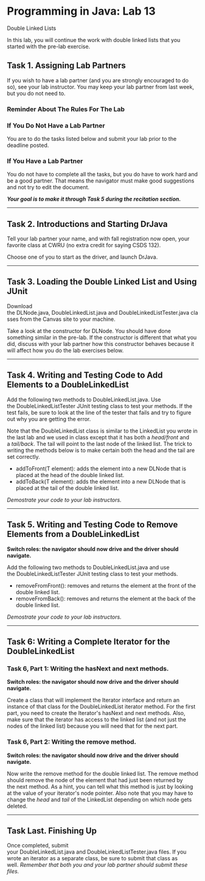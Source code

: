 # Programming in Java: Lab 13  
Double Linked Lists

In this lab, you will continue the work with double linked lists that you started with the pre-lab exercise.

## Task 1. Assigning Lab Partners

If you wish to have a lab partner (and you are strongly encouraged to do so), see your lab instructor. You may keep your lab partner from last week, but you do not need to.

### Reminder About The Rules For The Lab

### If You Do Not Have a Lab Partner

You are to do the tasks listed below and submit your lab prior to the deadline posted.

### If You Have a Lab Partner

You do not have to complete all the tasks, but you do have to work hard and be a good partner. That means the navigator must make good suggestions and not try to edit the document.

**_Your goal is to make it through Task 5 during the recitation section._**

---

## Task 2. Introductions and Starting DrJava

Tell your lab partner your name, and with fall registration now open, your favorite class at CWRU (no extra credit for saying CSDS 132).

Choose one of you to start as the driver, and launch DrJava.

---

## Task 3. Loading the Double Linked List and Using JUnit

Download the DLNode.java, DoubleLinkedList.java and DoubleLinkedListTester.java classes from the Canvas site to your machine.

Take a look at the constructor for DLNode. You should have done something similar in the pre-lab. If the constructor is different that what you did, discuss with your lab partner how this constructor behaves because it will affect how you do the lab exercises below.

---

## Task 4. Writing and Testing Code to Add Elements to a DoubleLinkedList

Add the following two methods to DoubleLinkedList.java. Use the DoubleLinkedListTester JUnit testing class to test your methods. If the test fails, be sure to look at the line of the tester that fails and try to figure out why you are getting the error.

Note that the DoubleLinkedList class is similar to the LinkedList you wrote in the last lab and we used in class except that it has both a _head/front_ and a _tail/back_. The tail will point to the last node of the linked list. The trick to writing the methods below is to make certain both the head and the tail are set correctly.

- addToFront(T element): adds the element into a new DLNode that is placed at the head of the double linked list.
- addToBack(T element): adds the element into a new DLNode that is placed at the tail of the double linked list.

_Demostrate your code to your lab instructors._

---

## Task 5. Writing and Testing Code to Remove Elements from a DoubleLinkedList

**Switch roles: the navigator should now drive and the driver should navigate.**

Add the following two methods to DoubleLinkedList.java and use the DoubleLinkedListTester JUnit testing class to test your methods.

- removeFromFront(): removes and returns the element at the front of the double linked list.
- removeFromBack(): removes and returns the element at the back of the double linked list.

_Demostrate your code to your lab instructors._

---

## Task 6: Writing a Complete Iterator for the DoubleLinkedList

### Task 6, Part 1: Writing the hasNext and next methods.

**Switch roles: the navigator should now drive and the driver should navigate.**

Create a class that will implement the Iterator interface and return an instance of that class for the DoubleLinkedList iterator method. For the first part, you need to create the Iterator's hasNext and next methods. Also, make sure that the iterator has access to the linked list (and not just the nodes of the linked list) because you will need that for the next part.

### Task 6, Part 2: Writing the remove method.

**Switch roles: the navigator should now drive and the driver should navigate.**

Now write the remove method for the double linked list. The remove method should remove the node of the element that had just been returned by the next method. As a hint, you can tell what this method is just by looking at the value of your iterator's node pointer. Also note that you may have to change the _head_ and _tail_ of the LinkedList depending on which node gets deleted.

---

## Task Last. Finishing Up

Once completed, submit your DoubleLinkedList.java and DoubleLinkedListTester.java files. If you wrote an iterator as a separate class, be sure to submit that class as well. _Remember that both you and your lab partner should submit these files._